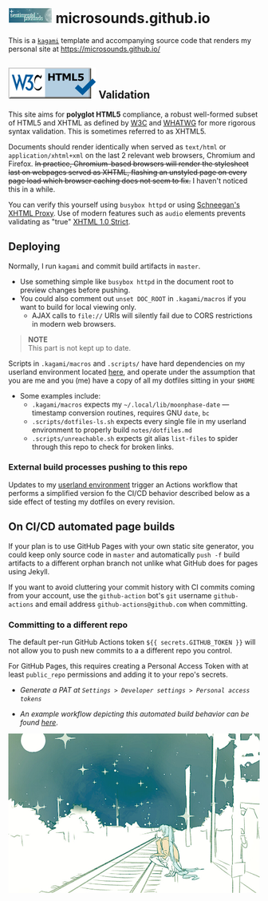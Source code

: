 # ![badge](static/button/badge.png) microsounds.github.io
This is a [`kagami`][kagami] template and accompanying source code that renders my personal site at <https://microsounds.github.io/>

## ![w3c](static/button/valid-html5-blue.svg) Validation

This site aims for **polyglot HTML5** compliance, a robust well-formed subset of HTML5 and XHTML as defined by [W3C][polyglot] and [WHATWG][polyglot2] for more rigorous syntax validation.
This is sometimes referred to as XHTML5.

Documents should render identically when served as `text/html` or `application/xhtml+xml` on the last 2 relevant web browsers, Chromium and Firefox.
~~In practice, Chromium-based browsers will render the stylesheet last on webpages served as XHTML,
flashing an unstyled page on every page load which browser caching does not seem to fix.~~ I haven't noticed this in a while.

You can verify this yourself using `busybox httpd` or using [Schneegan's XHTML Proxy][proxy].
Use of modern features such as `audio` elements prevents validating as "true" [XHTML 1.0 Strict][xml].

[polyglot]: https://web.archive.org/web/20220616202318/https://dev.w3.org/html5/html-polyglot/html-polyglot.html
[polyglot2]: https://wiki.whatwg.org/wiki/HTML_vs._XHTML
[proxy]: https://schneegans.de/xp/?url=https%3A%2F%2Fmicrosounds.github.io&ct=application%2Fxhtml%2Bxml
[xml]: https://validator.w3.org/check?uri=https%3A%2F%2Fmicrosounds.github.io&charset=%28detect+automatically%29&doctype=XHTML+1.0+Strict&group=0

## Deploying
Normally, I run `kagami` and commit build artifacts in `master`.

* Use something simple like `busybox httpd` in the document root to preview changes before pushing.
* You could also comment out `unset DOC_ROOT` in `.kagami/macros` if you want to build for local viewing only.
	* AJAX calls to `file://` URIs will silently fail due to CORS restrictions in modern web browsers.

> **NOTE**<br/>
> This part is not kept up to date.

Scripts in `.kagami/macros` and `.scripts/` have hard dependencies on my userland environment located [here][atelier],
and operate under the assumption that you are me and you (me) have a copy of all my dotfiles sitting in your `$HOME`
* Some examples include:
	* `.kagami/macros` expects my `~/.local/lib/moonphase-date` — timestamp conversion routines, requires GNU `date`, `bc`
	* `.scripts/dotfiles-ls.sh` expects every single file in my userland environment to properly build `notes/dotfiles.md`
	* `.scripts/unreachable.sh` expects git alias `list-files` to spider through this repo to check for broken links.

### External build processes pushing to this repo
Updates to my [userland environment][atelier] trigger an Actions workflow that
performs a simplified version fo the CI/CD behavior described below as a side
effect of testing my dotfiles on every revision.

[kagami]: https://github.com/microsounds/kagami
[atelier]: https://github.com/microsounds/atelier

<!-- this should be it's own article -->
## On CI/CD automated page builds
If your plan is to use GitHub Pages with your own static site generator, you
could keep only source code in `master` and automatically `push -f` build
artifacts to a different orphan branch not unlike what GitHub does for pages
using Jekyll.

If you want to avoid cluttering your commit history with CI commits coming from your account,
use the `github-action` bot's `git` username `github-actions` and email address `github-actions@github.com` when committing.

### Committing to a different repo
The default per-run GitHub Actions token `${{ secrets.GITHUB_TOKEN }}` will not allow you to push new commits to a a different repo you control.

For GitHub Pages, this requires creating a Personal Access Token with at least `public_repo` permissions and adding it to your repo's secrets.
* _Generate a PAT at `Settings > Developer settings > Personal access tokens`_

* _An example workflow depicting this automated build behavior can be found [here](static/unused/build.yml)_.

![img](static/starry.jpg)
